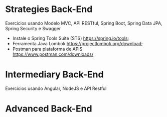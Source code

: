 # Strategies Back-End
Exercícios usando Modelo MVC, API RESTful, Spring Boot, Spring Data JPA, Spring Security e Swagger

- Instale o Spring Tools Suite (STS) <https://spring.io/tools>;
- Ferramenta Java Lombok <https://projectlombok.org/download>;
- Postman para plataforma de APIS <https://www.postman.com/downloads/>

# Intermediary Back-End
Exercícios usando Angular, NodeJS e API Restful

# Advanced Back-End
